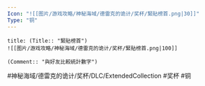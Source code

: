 ```yaml
---
Icon: "![[图片/游戏攻略/神秘海域/德雷克的诡计/奖杯/緊貼榜首.png|30]]"
Type: "铜"
---
```

```ad-common-bronze-trophy
title: (Title:: "緊貼榜首")
![[图片/游戏攻略/神秘海域/德雷克的诡计/奖杯/緊貼榜首.png|100]]

(Comment:: "與好友比較統計數字")
```

#神秘海域/德雷克的诡计/奖杯/DLC/ExtendedCollection #奖杯 #铜

